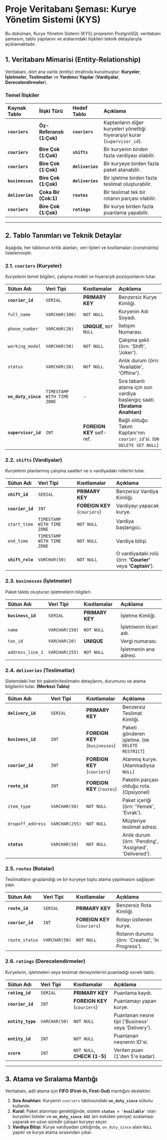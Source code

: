 # Proje Veritabanı Şeması: Kurye Yönetim Sistemi (KYS)

Bu doküman, Kurye Yönetim Sistemi (KYS) projesinin PostgreSQL veritabanı şemasını, tablo yapılarını ve aralarındaki ilişkileri teknik detaylarıyla açıklamaktadır.

## 1. Veritabanı Mimarisi (Entity-Relationship)

Veritabanı, dört ana varlık (entity) etrafında kurulmuştur: **Kuryeler**, **İşletmeler**, **Teslimatlar** ve **Yardımcı Yapılar** (**Vardiyalar**, **Derecelendirmeler**).

### Temel İlişkiler

| Kaynak Tablo | İlişki Türü | Hedef Tablo | Açıklama |
| :--- | :--- | :--- | :--- |
| **`couriers`** | **Öz-Referanslı (1:Çok)** | **`couriers`** | Kaptanların diğer kuryeleri yönettiği hiyerarşiyi kurar (`supervisor_id`). |
| **`couriers`** | **Bire Çok (1:Çok)** | **`shifts`** | Bir kuryenin birden fazla vardiyası olabilir. |
| **`couriers`** | **Bire Çok (1:Çok)** | **`deliveries`** | Bir kuryeye birden fazla paket atanabilir. |
| **`businesses`** | **Bire Çok (1:Çok)** | **`deliveries`** | Bir işletme birden fazla teslimat oluşturabilir. |
| **`deliveries`** | **Çoka Bir (Çok:1)** | **`routes`** | Bir teslimat tek bir rotanın parçası olabilir. |
| **`couriers`** | **Bire Çok (1:Çok)** | **`ratings`** | Bir kurye birden fazla puanlama yapabilir. |

---

## 2. Tablo Tanımları ve Teknik Detaylar

Aşağıda, her tablonun kritik alanları, veri tipleri ve kısıtlamaları (constraints) listelenmiştir.

### 2.1. `couriers` (Kuryeler)

Kuryelerin temel bilgileri, çalışma modeli ve hiyerarşik pozisyonlarını tutar.

| Sütun Adı | Veri Tipi | Kısıtlamalar | Açıklama |
| :--- | :--- | :--- | :--- |
| **`courier_id`** | `SERIAL` | **PRIMARY KEY** | Benzersiz Kurye Kimliği. |
| `full_name` | `VARCHAR(100)` | `NOT NULL` | Kuryenin Adı Soyadı. |
| `phone_number` | `VARCHAR(20)` | **UNIQUE**, `NOT NULL` | İletişim Numarası. |
| `working_model` | `VARCHAR(50)` | `NOT NULL` | Çalışma şekli (örn: 'Shift', 'Joker'). |
| `status` | `VARCHAR(20)` | `NOT NULL` | Anlık durum (örn: 'Available', 'Offline'). |
| **`on_duty_since`** | `TIMESTAMP WITH TIME ZONE` | - | Sıra tabanlı atama için son vardiya başlangıç saati. **(Sıralama Anahtarı)** |
| **`supervisor_id`** | `INT` | **FOREIGN KEY** self-ref. | Bağlı olduğu Takım Kaptanı'nın `courier_id`'si. (`ON DELETE SET NULL`) |

### 2.2. `shifts` (Vardiyalar)

Kuryelerin planlanmış çalışma saatleri ve o vardiyadaki rollerini tutar.

| Sütun Adı | Veri Tipi | Kısıtlamalar | Açıklama |
| :--- | :--- | :--- | :--- |
| **`shift_id`** | `SERIAL` | **PRIMARY KEY** | Benzersiz Vardiya Kimliği. |
| **`courier_id`** | `INT` | **FOREIGN KEY** (`couriers`) | Vardiyayı yapacak kurye. |
| `start_time` | `TIMESTAMP WITH TIME ZONE` | `NOT NULL` | Vardiya başlangıcı. |
| `end_time` | `TIMESTAMP WITH TIME ZONE` | `NOT NULL` | Vardiya bitişi. |
| **`shift_role`** | `VARCHAR(50)` | `NOT NULL` | O vardiyadaki rolü (örn: **'Courier'** veya **'Captain'**). |

### 2.3. `businesses` (İşletmeler)

Paket talebi oluşturan işletmelerin bilgileri.

| Sütun Adı | Veri Tipi | Kısıtlamalar | Açıklama |
| :--- | :--- | :--- | :--- |
| **`business_id`** | `SERIAL` | **PRIMARY KEY** | İşletme Kimliği. |
| `name` | `VARCHAR(150)` | `NOT NULL` | İşletmenin ticari adı. |
| `tax_id` | `VARCHAR(20)` | **UNIQUE** | Vergi numarası. |
| `address_line_1` | `VARCHAR(255)` | `NOT NULL` | İşletmenin ana adresi. |

### 2.4. `deliveries` (Teslimatlar)

Sistemdeki her bir paketin/teslimatın detaylarını, durumunu ve atama bilgilerini tutar. **(Merkezi Tablo)**

| Sütun Adı | Veri Tipi | Kısıtlamalar | Açıklama |
| :--- | :--- | :--- | :--- |
| **`delivery_id`** | `SERIAL` | **PRIMARY KEY** | Benzersiz Teslimat Kimliği. |
| **`business_id`** | `INT` | **FOREIGN KEY** (`businesses`) | Paketi gönderen işletme. (`ON DELETE RESTRICT`) |
| **`courier_id`** | `INT` | **FOREIGN KEY** (`couriers`) | Atanmış kurye. (Atanmadıysa `NULL`) |
| **`route_id`** | `INT` | **FOREIGN KEY** (`routes`) | Paketin parçası olduğu rota. (Opsiyonel) |
| `item_type` | `VARCHAR(50)` | `NOT NULL` | Paket içeriği (örn: 'Yemek', 'Evrak'). |
| `dropoff_address` | `VARCHAR(255)` | `NOT NULL` | Müşteriye teslimat adresi. |
| **`status`** | `VARCHAR(50)` | `NOT NULL` | Anlık durum (örn: 'Pending', 'Assigned', 'Delivered'). |

### 2.5. `routes` (Rotalar)

Teslimatların gruplandığı ve bir kuryeye toplu atama yapılmasını sağlayan yapı.

| Sütun Adı | Veri Tipi | Kısıtlamalar | Açıklama |
| :--- | :--- | :--- | :--- |
| **`route_id`** | `SERIAL` | **PRIMARY KEY** | Benzersiz Rota Kimliği. |
| **`courier_id`** | `INT` | **FOREIGN KEY** (`couriers`) | Rotayı üstlenen kurye. |
| `route_status` | `VARCHAR(50)` | `NOT NULL` | Rotanın durumu (örn: 'Created', 'In Progress'). |

### 2.6. `ratings` (Derecelendirmeler)

Kuryelerin, işletmeleri veya teslimat deneyimlerini puanladığı esnek tablo.

| Sütun Adı | Veri Tipi | Kısıtlamalar | Açıklama |
| :--- | :--- | :--- | :--- |
| **`rating_id`** | `SERIAL` | **PRIMARY KEY** | Puanlama kaydı. |
| **`courier_id`** | `INT` | **FOREIGN KEY** (`couriers`) | Puanlamayı yapan kurye. |
| **`entity_type`** | `VARCHAR(50)` | `NOT NULL` | Puanlanan nesne tipi ('Business' veya 'Delivery'). |
| **`entity_id`** | `INT` | `NOT NULL` | Puanlanan nesnenin ID'si. |
| **`score`** | `INT` | `NOT NULL`, **CHECK (1-5)** | Verilen puan (1'den 5'e kadar). |

---

## 3. Atama ve Sıralama Mantığı

Veritabanı, adil atama için **FIFO (First-In, First-Out)** mantığını destekler.

1.  **Sıra Anahtarı:** Kuryenin `couriers` tablosundaki **`on_duty_since`** sütunu kullanılır.
2.  **Kural:** Paket atanması gerektiğinde, sistem **`status = 'Available'`** olan kuryeleri listeler ve **`on_duty_since ASC`** (en eskiden yeniye) sıralaması yaparak en uzun süredir çalışan kuryeyi seçer.
3.  **Vardiya Bitişi:** Kurye vardiyadan çıktığında, `on_duty_since` alanı `NULL` yapılır ve kurye atama sırasından çıkar.
